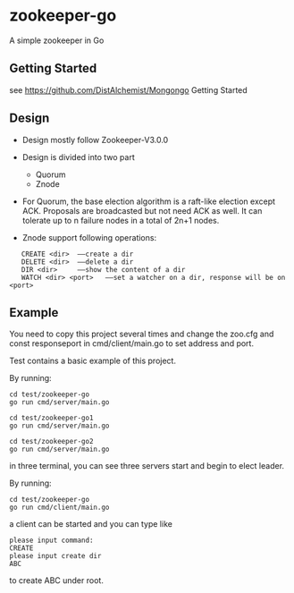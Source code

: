 # zookeeper-go

A simple zookeeper in Go

## Getting Started

see https://github.com/DistAlchemist/Mongongo Getting Started

## Design

* Design mostly follow Zookeeper-V3.0.0

* Design is divided into two part
   * Quorum
   * Znode
   
* For Quorum, the base election algorithm is a raft-like election except ACK. Proposals are broadcasted but not need ACK as well. It can tolerate up to n failure nodes in a total of 2n+1 nodes.

* Znode support following operations:

```
   CREATE <dir>  ——create a dir
   DELETE <dir>  ——delete a dir
   DIR <dir>     ——show the content of a dir
   WATCH <dir> <port>   ——set a watcher on a dir, response will be on <port>
```

## Example

You need to copy this project several times and change the zoo.cfg and const responseport in cmd/client/main.go to set address and port.

Test contains a basic example of this project.

By running:

```shell
cd test/zookeeper-go
go run cmd/server/main.go
```

```shell
cd test/zookeeper-go1
go run cmd/server/main.go
```

```shell
cd test/zookeeper-go2
go run cmd/server/main.go
```

in three terminal, you can see three servers start and begin to elect leader.

By running:

```shell
cd test/zookeeper-go
go run cmd/client/main.go
```

a client can be started and you can type like

```
please input command:
CREATE
please input create dir
ABC
```

to create  ABC under root.